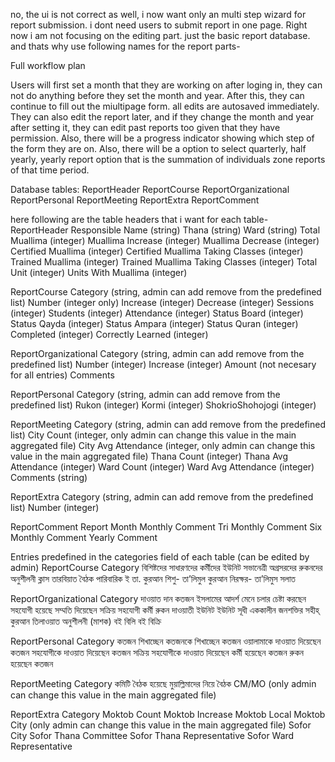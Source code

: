 no, the ui is not correct as well, i now want only an multi step wizard for report submission. i dont need users to submit report in one page. Right now i am not focusing on the editing part. just the basic report database. and thats why use following names for the report parts-

Full workflow plan

Users will first set a month that they are working on after loging in, they can not do anything before they set the month and year. After this, they can continue to fill out the miultipage form. all edits are autosaved immediately. They can also edit the report later, and if they change the month and year after setting it, they can edit past reports too given that they have permission. Also, there will be a progress indicator showing which step of the form they are on. Also, there will be a option to select quarterly, half yearly, yearly report option that is the summation of individuals zone reports of that time period.

Database tables:
ReportHeader
ReportCourse
ReportOrganizational
ReportPersonal
ReportMeeting
ReportExtra
ReportComment


here following are the table headers that i want for each table-
ReportHeader
    Responsible Name (string)
    Thana (string)
    Ward (string)
    Total Muallima (integer)
    Muallima Increase (integer)
    Muallima Decrease (integer)
    Certified Muallima (integer)
    Certified Muallima Taking Classes (integer)
    Trained Muallima (integer)
    Trained Muallima Taking Classes (integer)
    Total Unit (integer)
    Units With Muallima (integer)

ReportCourse
    Category (string, admin can add remove from the predefined list)
    Number (integer only)
    Increase (integer)
    Decrease (integer)
    Sessions (integer)
    Students (integer)
    Attendance (integer)
    Status Board (integer)
    Status Qayda (integer)
    Status Ampara (integer)
    Status Quran (integer)
    Completed (integer)
    Correctly Learned (integer)

ReportOrganizational
    Category (string, admin can add remove from the predefined list)
    Number (integer)
    Increase (integer)
    Amount (not necesary for all entries)
    Comments

ReportPersonal
    Category (string, admin can add remove from the predefined list)
    Rukon (integer)
    Kormi (integer)
    ShokrioShohojogi (integer)

ReportMeeting
    Category (string, admin can add remove from the predefined list)
    City Count (integer, only admin can change this value in the main aggregated file)
    City Avg Attendance (integer, only admin can change this value in the main aggregated file)
    Thana Count (integer)
    Thana Avg Attendance (integer)
    Ward Count (integer)
    Ward Avg Attendance (integer)
    Comments (string)

ReportExtra
    Category (string, admin can add remove from the predefined list)
    Number (integer)

ReportComment
    Report Month
    Monthly Comment
    Tri Monthly Comment
    Six Monthly Comment
    Yearly Comment



Entries predefined in the categories field of each table (can be edited by admin)
ReportCourse
    Category
        বিশিষ্টদের
        সাধারণদের
        কর্মীদের
        ইউনিট সভানেত্রী
        অগ্রসরদের
        রুকনদের অনুশীলনী ক্লাস
        তারবিয়াত বৈঠক
        পারিবারিক ই তা. কুরআন
        শিশু- তা’লিমুল কুরআন
        নিরক্ষর- তা’লিমুস সলাত

ReportOrganizational
    Category
        দাওয়াত দান
        কতজন ইসলামের আদর্শ মেনে  চলার চেষ্টা করছেন
        সহযোগী হয়েছে
        সম্মতি দিয়েছেন
        সক্রিয় সহযোগী
        কর্মী
        রুকন
        দাওয়াতী ইউনিট
        ইউনিট
        সূধী
        এককালীন
        জনশক্তির সহীহ্ কুরআন তিলাওয়াত অনুশীলনী (মাশক)
        বই বিলি
        বই বিক্রি

ReportPersonal
    Category
        কতজন শিখাচ্ছেন
        কতজনকে শিখাচ্ছেন
        কতজন ওয়ালামাকে দাওয়াত দিয়েছেন
        কতজন সহযোগীকে দাওয়াত দিয়েছেন
        কতজন সক্রিয় সহযোগীকে দাওয়াত দিয়েছেন
        কর্মী হয়েছেন কতজন
        রুকন হয়েছেন কতজন

ReportMeeting
    Category
        কমিটি বৈঠক হয়েছে
        মুয়াল্লিমাদের নিয়ে বৈঠক
        CM/MO (only admin can change this value in the main aggregated file)

ReportExtra
    Category
        Moktob Count
        Moktob Increase
        Moktob Local
        Moktob City (only admin can change this value in the main aggregated file)
        Sofor City
        Sofor Thana Committee
        Sofor Thana Representative
        Sofor Ward Representative

